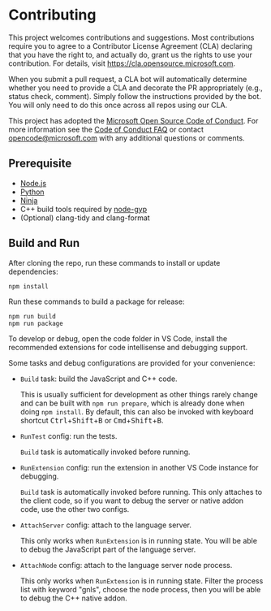 # Contributing

This project welcomes contributions and suggestions. Most contributions require you to agree to a
Contributor License Agreement (CLA) declaring that you have the right to, and actually do, grant us
the rights to use your contribution. For details, visit https://cla.opensource.microsoft.com.

When you submit a pull request, a CLA bot will automatically determine whether you need to provide
a CLA and decorate the PR appropriately (e.g., status check, comment). Simply follow the instructions
provided by the bot. You will only need to do this once across all repos using our CLA.

This project has adopted the [Microsoft Open Source Code of Conduct](https://opensource.microsoft.com/codeofconduct/).
For more information see the [Code of Conduct FAQ](https://opensource.microsoft.com/codeofconduct/faq/) or
contact [opencode@microsoft.com](mailto:opencode@microsoft.com) with any additional questions or comments.

## Prerequisite

- [Node.js](https://nodejs.org/)
- [Python](https://www.python.org/)
- [Ninja](https://ninja-build.org/)
- C++ build tools required by [node-gyp](https://github.com/nodejs/node-gyp)
- (Optional) clang-tidy and clang-format

## Build and Run

After cloning the repo, run these commands to install or update dependencies:

```
npm install
```

Run these commands to build a package for release:

```
npm run build
npm run package
```

To develop or debug, open the code folder in VS Code, install the recommended extensions for code intellisense and debugging support.

Some tasks and debug configurations are provided for your convenience:

- `Build` task: build the JavaScript and C++ code.

  This is usually sufficient for development as other things rarely change and can be built with `npm run prepare`, which is already done when doing `npm install`. By default, this can also be invoked with keyboard shortcut <kbd>Ctrl</kbd>+<kbd>Shift</kbd>+<kbd>B</kbd> or <kbd>Cmd</kbd>+<kbd>Shift</kbd>+<kbd>B</kbd>.

- `RunTest` config: run the tests.

  `Build` task is automatically invoked before running.

- `RunExtension` config: run the extension in another VS Code instance for debugging.

  `Build` task is automatically invoked before running. This only attaches to the client code, so if you want to debug the server or native addon code, use the other two configs.

- `AttachServer` config: attach to the language server.

  This only works when `RunExtension` is in running state. You will be able to debug the JavaScript part of the language server.

- `AttachNode` config: attach to the language server node process.

  This only works when `RunExtension` is in running state. Filter the process list with keyword "gnls", choose the node process, then you will be able to debug the C++ native addon.

